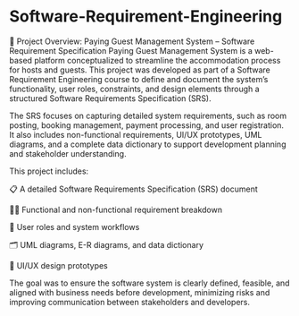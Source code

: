 # Software-Requirement-Engineering
📄 Project Overview: Paying Guest Management System – Software Requirement Specification
Paying Guest Management System is a web-based platform conceptualized to streamline the accommodation process for hosts and guests. This project was developed as part of a Software Requirement Engineering course to define and document the system’s functionality, user roles, constraints, and design elements through a structured Software Requirements Specification (SRS).

The SRS focuses on capturing detailed system requirements, such as room posting, booking management, payment processing, and user registration. It also includes non-functional requirements, UI/UX prototypes, UML diagrams, and a complete data dictionary to support development planning and stakeholder understanding.

This project includes:

📋 A detailed Software Requirements Specification (SRS) document

🧑‍💻 Functional and non-functional requirement breakdown

🧭 User roles and system workflows

🗂️ UML diagrams, E-R diagrams, and data dictionary

🎨 UI/UX design prototypes

The goal was to ensure the software system is clearly defined, feasible, and aligned with business needs before development, minimizing risks and improving communication between stakeholders and developers.
